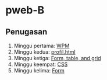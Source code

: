 # pweb-B

## Penugasan
1. Minggu pertama: [WPM](pertemuan1/Pertemuan1_WPM.md)
2. Minggu kedua: [profil.html](pertemuan2/profil.md)
3. Minggu ketiga: [Form, table, and grid](pertemuan3/README.md)
4. Minggu keempat: [CSS](pertemuan4/README.md)
5. Minggu kelima: [Form](pertemuan5/README.md)

